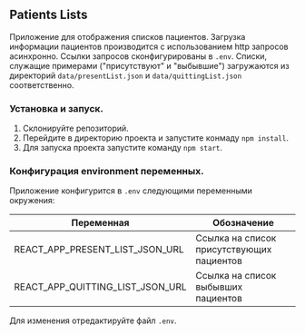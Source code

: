## Patients Lists


Приложение для отображения списков пациентов. Загрузка информации пациентов производится с использованием http запросов асинхронно. Ссылки запросов сконфигурированы в `.env`. Списки, служащие примерами ("присутствуют" и "выбывшие") загружаются из директорий `data/presentList.json` и `data/quittingList.json` соответственно.


### Установка и запуск.


1. Склонируйте репозиторий.
2. Перейдите в директорию проекта и запустите конмаду `npm install`.
3. Для запуска проекта запустите команду `npm start`.


### Конфигурация environment переменных.


Приложение конфигурится в `.env` следующими переменными окружения:


| Переменная                       | Обозначение                               |
| -------------------------------- | ----------------------------------------- |
| REACT_APP_PRESENT_LIST_JSON_URL  | Ссылка на список присутствующих пациентов |
| REACT_APP_QUITTING_LIST_JSON_URL | Ссылка на список выбывших пациентов       |


Для изменения отредактируйте файл `.env`.

